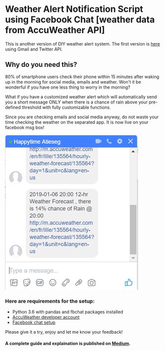 # Weather Alert Notification Script using Facebook Chat [weather data from AccuWeather API]

This is another version of DIY weather alert system. The first version is [here](https://github.com/ekapope/WeatherAlertNotification) using Gmail and Twitter API.


## Why do you need this?

80% of smartphone users check their phone within 15 minutes after waking up in the morning for social media, emails and weather. Won't it be wonderful if you have one less thing to worry in the morning?

What if you have a customized weather alert which will automatically send you a short message ONLY when there is a chance of rain above your pre-defined threshold with fully customizable functions. 

Since you are checking emails and social media anyway, do not waste your time checking the weather on the separated app. It is now live on your facebook msg box!

![FB_Chat_Screenshot](https://github.com/ekapope/Weather_Alert_Notification_Facebook_Chat/blob/master/Capture_Facebook_Chat_msg.PNG)


### Here are requirements for the setup:

- Python 3.6 with pandas and fbchat packages installed
- [AccuWeather developer account](https://developer.accuweather.com/packages)
- [Facebook chat setup](https://github.com/carpedm20/fbchat)

Please give it a try, enjoy and let me know your feedback! 

#### A complete guide and explaination is published on [Medium](https://medium.com/@ekapope.v/everyday-python-ep-01-create-your-own-weather-alert-using-facebook-messenger-chat-807f66f76034).
